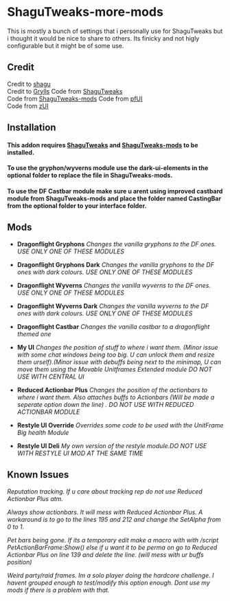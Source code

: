 # ShaguTweaks-more-mods

This is mostly a bunch of settings that i personally use for ShaguTweaks but i thought it would be nice to share to others. Its finicky and not higly configurable but it might be of some use.

## Credit
Credit to [shagu](https://github.com/shagu)   
Credit to [Grylls](https://github.com/GryllsAddons)
Code from [ShaguTweaks](https://shagu.org/ShaguTweaks/)   
Code from [ShaguTweaks-mods](https://github.com/GryllsAddons/ShaguTweaks-mods)
Code from [pfUI](https://shagu.org/pfUI/)    
Code from [zUI](https://github.com/Ko0z/zUI)

## Installation
#### This addon requires [ShaguTweaks](https://shagu.org/ShaguTweaks/) and [ShaguTweaks-mods](https://github.com/GryllsAddons/ShaguTweaks-mods) to be installed.    
#### To use the gryphon/wyverns module use the dark-ui-elements in the optional folder to replace the file in ShaguTweaks-mods.
#### To use the DF Castbar module make sure u arent using improved castbard module from ShaguTweaks-mods and place the folder named CastingBar from the optional folder to your interface folder.

## Mods


- **Dragonflight Gryphons**
  *Changes the vanilla gryphons to the DF ones. USE ONLY ONE OF THESE MODULES*

 - **Dragonflight Gryphons Dark**
  *Changes the vanilla gryphons to the DF ones with dark colours. USE ONLY ONE OF THESE MODULES*

- **Dragonflight Wyverns**
  *Changes the vanilla wyverns to the DF ones. USE ONLY ONE OF THESE MODULES*

- **Dragonflight Wyverns Dark**
  *Changes the vanilla wyverns to the DF ones with dark colours. USE ONLY ONE OF THESE MODULES*

- **Dragonflight Castbar**
  *Changes the vanilla castbar to a dragonflight themed one*

- **My UI**
  *Changes the position of stuff to where i want them.*
  *(Minor issue with some chat windows being too big. U can unlock them and resize them urself).(Minor issue with debuffs being next to the minimap, U can move them using the Movable Unitframes Extended module*
  *DO NOT USE WITH CENTRAL UI*

- **Reduced Actionbar Plus**
  *Changes the position of the actionbars to where i want them. Also attaches buffs to Actionbars (Will be made a seperate option down the line) . DO NOT USE WITH REDUCED ACTIONBAR MODULE*

- **Restyle UI Override**
  *Overrides some code to be used with the UnitFrame Big health Module*

- **Restyle UI Deli**
  *My own version of the restyle module.DO NOT USE WITH RESTYLE UI MOD AT THE SAME TIME*

## Known Issues

*Reputation tracking. If u care about tracking rep do not use Reduced Actionbar Plus atm.*

*Always show actionbars. It will mess with Reduced Actionbar Plus. A workaround is to go to the lines 195 and 212 and change the SetAlpha from 0 to 1.*

*Pet bars being gone. If its a temporary edit make a macro with with /script PetActionBarFrame:Show() else if u want it to be perma on go to Reduced Actionbar Plus on line 139 and delete the line. (will mess with ur buffs position)*

*Weird party/raid frames. Im a solo player doing the hardcore challenge. I havent grouped enough to test/modify this option enough. Dont use my mods if there is a problem with that.*
